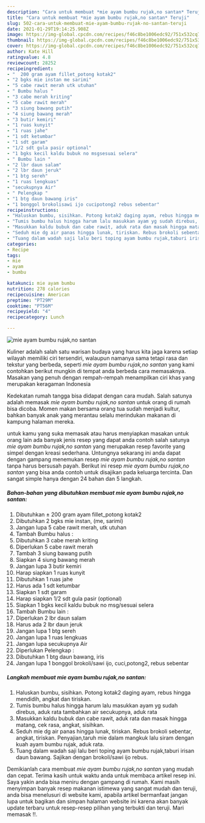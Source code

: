 ```yaml
---
description: "Cara untuk membuat *mie ayam bumbu rujak,no santan* Teruji"
title: "Cara untuk membuat *mie ayam bumbu rujak,no santan* Teruji"
slug: 502-cara-untuk-membuat-mie-ayam-bumbu-rujak-no-santan-teruji
date: 2021-01-29T19:14:25.908Z
image: https://img-global.cpcdn.com/recipes/f46c8be1006edc92/751x532cq70/mie-ayam-bumbu-rujakno-santan-foto-resep-utama.jpg
thumbnail: https://img-global.cpcdn.com/recipes/f46c8be1006edc92/751x532cq70/mie-ayam-bumbu-rujakno-santan-foto-resep-utama.jpg
cover: https://img-global.cpcdn.com/recipes/f46c8be1006edc92/751x532cq70/mie-ayam-bumbu-rujakno-santan-foto-resep-utama.jpg
author: Kate Hill
ratingvalue: 4.8
reviewcount: 28252
recipeingredient:
- "  200 gram ayam fillet_potong kotak2"
- "2 bgks mie instan me sarimi"
- "5 cabe rawit merah utk utuhan"
- " Bumbu halus "
- "3 cabe merah kriting"
- "5 cabe rawit merah"
- "3 siung bawang putih"
- "4 siung bawang merah"
- "3 butir kemiri"
- "1 ruas kunyit"
- "1 ruas jahe"
- "1 sdt ketumbar"
- "1 sdt garam"
- "1/2 sdt gula pasir optional"
- "1 bgks kecil kaldu bubuk no msgsesuai selera"
- " Bumbu lain "
- "2 lbr daun salam"
- "2 lbr daun jeruk"
- "1 btg sereh"
- "1 ruas lengkuas"
- "secukupnya Air"
- " Pelengkap "
- "1 btg daun bawang iris"
- "1 bonggol brokolisawi ijo cucipotong2 rebus sebentar"
recipeinstructions:
- "Haluskan bumbu, sisihkan. Potong kotak2 daging ayam, rebus hingga mendidih, angkat dan tiriskan."
- "Tumis bumbu halus hingga harum lalu masukkan ayam yg sudah direbus, aduk rata tambahkan air secukupnya, aduk rata"
- "Masukkan kaldu bubuk dan cabe rawit, aduk rata dan masak hingga matang, cek rasa, angkat, sisihkan."
- "Seduh mie dg air panas hingga lunak, tiriskan. Rebus brokoli sebentar, angkat, tiriskan. Penyajian,taruh mie dalam mangkuk lalu siram dengan kuah ayam bumbu rujak, aduk rata."
- "Tuang dalam wadah saji lalu beri toping ayam bumbu rujak,taburi irisan daun bawang. Sajikan dengan brokoli/sawi ijo rebus."
categories:
- Recipe
tags:
- mie
- ayam
- bumbu

katakunci: mie ayam bumbu 
nutrition: 278 calories
recipecuisine: American
preptime: "PT29M"
cooktime: "PT56M"
recipeyield: "4"
recipecategory: Lunch

---
```



![*mie ayam bumbu rujak,no santan*](https://img-global.cpcdn.com/recipes/f46c8be1006edc92/751x532cq70/mie-ayam-bumbu-rujakno-santan-foto-resep-utama.jpg)

Kuliner adalah salah satu warisan budaya yang harus kita jaga karena setiap wilayah memiliki ciri tersendiri, walaupun namanya sama tetapi rasa dan tekstur yang berbeda, seperti *mie ayam bumbu rujak,no santan* yang kami contohkan berikut mungkin di tempat anda berbeda cara memasaknya. Masakan yang penuh dengan rempah-rempah menampilkan ciri khas yang merupakan keragaman Indonesia

Kedekatan rumah tangga bisa didapat dengan cara mudah. Salah satunya adalah memasak *mie ayam bumbu rujak,no santan* untuk orang di rumah bisa dicoba. Momen makan bersama orang tua sudah menjadi kultur, bahkan banyak anak yang merantau selalu merindukan makanan di kampung halaman mereka.



untuk kamu yang suka memasak atau harus menyiapkan masakan untuk orang lain ada banyak jenis resep yang dapat anda contoh salah satunya *mie ayam bumbu rujak,no santan* yang merupakan resep favorite yang simpel dengan kreasi sederhana. Untungnya sekarang ini anda dapat dengan gampang menemukan resep *mie ayam bumbu rujak,no santan* tanpa harus bersusah payah.
Berikut ini resep *mie ayam bumbu rujak,no santan* yang bisa anda contoh untuk disajikan pada keluarga tercinta. Dan sangat simple hanya dengan 24 bahan dan 5 langkah.


<!--inarticleads1-->

##### Bahan-bahan yang dibutuhkan membuat *mie ayam bumbu rujak,no santan*:

1. Dibutuhkan  ± 200 gram ayam fillet_potong kotak2
1. Dibutuhkan 2 bgks mie instan, (me, sarimi)
1. Jangan lupa 5 cabe rawit merah, utk utuhan
1. Tambah  Bumbu halus :
1. Dibutuhkan 3 cabe merah kriting
1. Diperlukan 5 cabe rawit merah
1. Tambah 3 siung bawang putih
1. Siapkan 4 siung bawang merah
1. Jangan lupa 3 butir kemiri
1. Harap siapkan 1 ruas kunyit
1. Dibutuhkan 1 ruas jahe
1. Harus ada 1 sdt ketumbar
1. Siapkan 1 sdt garam
1. Harap siapkan 1/2 sdt gula pasir (optional)
1. Siapkan 1 bgks kecil kaldu bubuk no msg/sesuai selera
1. Tambah  Bumbu lain :
1. Diperlukan 2 lbr daun salam
1. Harus ada 2 lbr daun jeruk
1. Jangan lupa 1 btg sereh
1. Jangan lupa 1 ruas lengkuas
1. Jangan lupa secukupnya Air
1. Diperlukan  Pelengkap :
1. Dibutuhkan 1 btg daun bawang, iris
1. Jangan lupa 1 bonggol brokoli/sawi ijo, cuci,potong2, rebus sebentar




<!--inarticleads2-->

##### Langkah membuat  *mie ayam bumbu rujak,no santan*:

1. Haluskan bumbu, sisihkan. Potong kotak2 daging ayam, rebus hingga mendidih, angkat dan tiriskan.
1. Tumis bumbu halus hingga harum lalu masukkan ayam yg sudah direbus, aduk rata tambahkan air secukupnya, aduk rata
1. Masukkan kaldu bubuk dan cabe rawit, aduk rata dan masak hingga matang, cek rasa, angkat, sisihkan.
1. Seduh mie dg air panas hingga lunak, tiriskan. Rebus brokoli sebentar, angkat, tiriskan. Penyajian,taruh mie dalam mangkuk lalu siram dengan kuah ayam bumbu rujak, aduk rata.
1. Tuang dalam wadah saji lalu beri toping ayam bumbu rujak,taburi irisan daun bawang. Sajikan dengan brokoli/sawi ijo rebus.




Demikianlah cara membuat *mie ayam bumbu rujak,no santan* yang mudah dan cepat. Terima kasih untuk waktu anda untuk membaca artikel resep ini. Saya yakin anda bisa meniru dengan gampang di rumah. Kami masih menyimpan banyak resep makanan istimewa yang sangat mudah dan teruji, anda bisa menelusuri di website kami, apabila artikel bermanfaat jangan lupa untuk bagikan dan simpan halaman website ini karena akan banyak update terbaru untuk resep-resep pilihan yang terbukti dan teruji. Mari memasak !!. 
